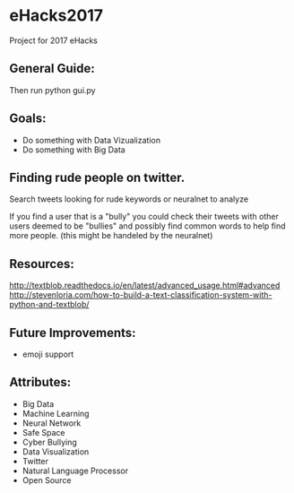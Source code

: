 # eHacks2017
Project for 2017 eHacks

## General Guide:
Then run python gui.py

## Goals:

 - Do something with Data Vizualization
 - Do something with Big Data

## Finding rude people on twitter. 

Search tweets looking for rude keywords or neuralnet to analyze 

If you find a user that is a "bully" you could check their tweets with other users deemed to be "bullies" and possibly find common words to help find more people. (this might be handeled by the neuralnet)

 
## Resources: 
http://textblob.readthedocs.io/en/latest/advanced_usage.html#advanced
http://stevenloria.com/how-to-build-a-text-classification-system-with-python-and-textblob/

## Future Improvements: 
 - emoji support
 
 
## Attributes: 
 - Big Data
 - Machine Learning
 - Neural Network
 - Safe Space
 - Cyber Bullying
 - Data Visualization
 - Twitter
 - Natural Language Processor
 - Open Source
 
 
